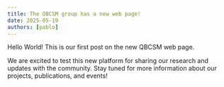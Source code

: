 ```yaml
---
title: The QBCSM group has a new web page!
date: 2025-05-19
authors: [pablo]
---
```

<!-- Main text below. You can insert HTML or Markdown code and images! -->

Hello World! This is our first post on the new QBCSM web page.

We are excited to test this new platform for sharing our research and updates with the community. Stay tuned for more information about our projects, publications, and events!


